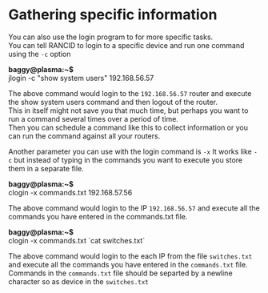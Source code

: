 # Gathering specific information
You can also use the login program to for more specific tasks.  
You can tell RANCID to login to a specific device and run one command using the ```-c``` option

**baggy@plasma:~$**  
jlogin -c "show system users" 192.168.56.57  

The above command would login to the ```192.168.56.57``` router and execute the show system users command and then logout of the router.  
This in itself might not save you that much time, but perhaps you want to run a command several times over a period of time.  
Then you can schedule a command like this to collect information or you can run the command against all your routers.  


Another parameter you can use with the login command is ```-x```
It works like ```-c``` but instead of typing in the commands you want to execute you store them in a separate file.  

**baggy@plasma:~$**  
clogin -x commands.txt 192.168.57.56

The above command would login to the IP ```192.168.56.57``` and execute all the commands you have entered in the commands.txt file. 

**baggy@plasma:~$**  
clogin -x commands.txt \`cat switches.txt\`  

The above command would login to the each IP from the file ```switches.txt```  and execute all the commands you have entered in the ```commands.txt``` file.
Commands in the ```commands.txt``` file should be separted by a newline character so as device in the ```switches.txt```
